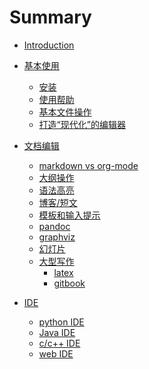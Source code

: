 # Summary

* [Introduction](README.md)
* [基本使用](section1/README.md)
   * [安装](section1/install.md)
   * [使用帮助](section1/help.md)
   * [基本文件操作](section1/file_operations.md)
   * [打造“现代化”的编辑器](section1/editor.md)
* [文档编辑](section2/README.md)
   * [markdown vs org-mode](section2/markdown.md)
   * [大纲操作](section2/outlines.md)
   * [语法高亮]()
   * [博客/短文]()
   * [模板和输入提示]()
   * [pandoc]()
   * [graphviz]()
   * [幻灯片]()
   * [大型写作]()
		* [latex]()
		* [gitbook]()

* [IDE]()
   * [python IDE]()
   * [Java IDE]()
   * [c/c++ IDE]()
   * [web IDE]()





